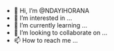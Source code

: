 - 👋 Hi, I’m @NDAYIHORANA
- 👀 I’m interested in ...
- 🌱 I’m currently learning ...
- 💞️ I’m looking to collaborate on ...
- 📫 How to reach me ...

<!---
NDAYIHORANA/NDAYIHORANA is a ✨ special ✨ repository because its `README.md` (this file) appears on your GitHub profile.
You can click the Preview link to take a look at your changes.
--->
